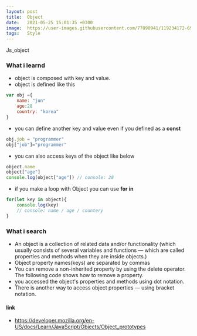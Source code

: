```yaml
---
layout: post
title:  Object
date:   2021-05-25 15:01:35 +0300
image:  https://user-images.githubusercontent.com/77090941/119234172-69717180-bb67-11eb-8acc-f687aa97de80.jpg
tags:   Style
---
```

Js_object
### What i learnd
* object is composed with key and value.
* object is defined like this
```js
var obj ={
    name: "jun"
    age:28
    country: "korea"
}
```
* you can define another key and value even if you defined as a **const**
```js
obj.job = "programmer"
obj["job"]="programmer"
``` 
* you can also access keys of the object like below
 ```js
 object.name
 object["age"]
 console.log(object["age"]) // console: 28
 ``` 
 * if you make a loop with Object you can use **for in**
  ```js
  for(let key in object){
      console.log(key)
      // console: name / age / countery
  }
  ``` 

  ### What i search 
  * An object is a collection of related data and/or functionality (which usually consists of several variables and functions — which are called properties and methods when they are inside objects.)
  * Object property names(keys) are separated by commas
  * You can remove a non-inherited property by using the delete operator. The following code shows how to remove a property.
  * you accessed the object's properties and methods using dot notation.
  * There is another way to access object properties — using bracket notation.

#### link
* https://developer.mozilla.org/en-US/docs/Learn/JavaScript/Objects/Object_prototypes
  